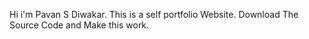 Hi i'm Pavan S Diwakar.
This is a self portfolio Website.
Download The Source Code and Make this work.
